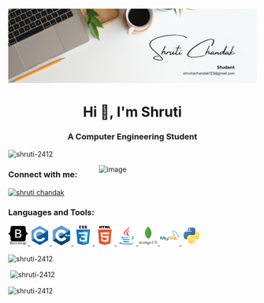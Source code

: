 ![logo](https://github.com/shruti-2412/shruti-2412/blob/main/Banner.png)

<h1 align="center">Hi 👋, I'm Shruti</h1>
<h3 align="center">A Computer Engineering Student</h3>

<p align="left"> <img src="https://komarev.com/ghpvc/?username=shruti-2412&label=Profile%20views&color=0e75b6&style=flat" alt="shruti-2412" /> </p>

<img align="right" alt="image" width="320" src="https://cdn3d.iconscout.com/3d/premium/thumb/business-woman-working-on-laptop-6559610-5431849.png">

<h3 align="left">Connect with me:</h3>
<p align="left">
<a href="https://www.linkedin.com/in/shruti-chandak-854258232/" target="blank"><img align="center" src="https://raw.githubusercontent.com/rahuldkjain/github-profile-readme-generator/master/src/images/icons/Social/linked-in-alt.svg" alt="shruti chandak" height="30" width="40" /></a>
</p>

<h3 align="left">Languages and Tools:</h3>
<p align="left"> <a href="https://getbootstrap.com" target="_blank" rel="noreferrer"> <img src="https://raw.githubusercontent.com/devicons/devicon/master/icons/bootstrap/bootstrap-plain-wordmark.svg" alt="bootstrap" width="40" height="40"/> </a> <a href="https://www.cprogramming.com/" target="_blank" rel="noreferrer"> <img src="https://raw.githubusercontent.com/devicons/devicon/master/icons/c/c-original.svg" alt="c" width="40" height="40"/> </a> <a href="https://www.w3schools.com/cpp/" target="_blank" rel="noreferrer"> <img src="https://raw.githubusercontent.com/devicons/devicon/master/icons/cplusplus/cplusplus-original.svg" alt="cplusplus" width="40" height="40"/> </a> <a href="https://www.w3schools.com/css/" target="_blank" rel="noreferrer"> <img src="https://raw.githubusercontent.com/devicons/devicon/master/icons/css3/css3-original-wordmark.svg" alt="css3" width="40" height="40"/> </a> <a href="https://www.w3.org/html/" target="_blank" rel="noreferrer"> <img src="https://raw.githubusercontent.com/devicons/devicon/master/icons/html5/html5-original-wordmark.svg" alt="html5" width="40" height="40"/> </a> <a href="https://www.java.com" target="_blank" rel="noreferrer"> <img src="https://raw.githubusercontent.com/devicons/devicon/master/icons/java/java-original.svg" alt="java" width="40" height="40"/> </a> <a href="https://www.mongodb.com/" target="_blank" rel="noreferrer"> <img src="https://raw.githubusercontent.com/devicons/devicon/master/icons/mongodb/mongodb-original-wordmark.svg" alt="mongodb" width="40" height="40"/> </a> <a href="https://www.mysql.com/" target="_blank" rel="noreferrer"> <img src="https://raw.githubusercontent.com/devicons/devicon/master/icons/mysql/mysql-original-wordmark.svg" alt="mysql" width="40" height="40"/> </a> <a href="https://www.python.org" target="_blank" rel="noreferrer"> <img src="https://raw.githubusercontent.com/devicons/devicon/master/icons/python/python-original.svg" alt="python" width="40" height="40"/> </a> </p>

<p><img align="center" src="https://github-readme-stats.vercel.app/api/top-langs?username=shruti-2412&show_icons=true&locale=en&layout=compact" alt="shruti-2412" /></p>

<p>&nbsp;<img align="center" src="https://github-readme-stats.vercel.app/api?username=shruti-2412&show_icons=true&locale=en" alt="shruti-2412" /></p>

<p><img align="center" src="https://github-readme-streak-stats.herokuapp.com/?user=shruti-2412&" alt="shruti-2412" /></p>
